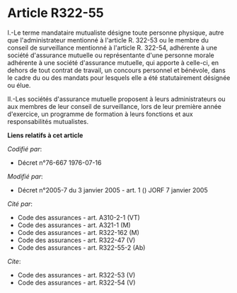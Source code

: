 # Article R322-55

I.-Le terme mandataire mutualiste désigne toute personne physique, autre que l'administrateur mentionné à l'article R. 322-53
ou le membre du conseil de surveillance mentionné à l'article R. 322-54, adhérente à une société d'assurance mutuelle ou
représentante d'une personne morale adhérente à une société d'assurance mutuelle, qui apporte à celle-ci, en dehors de tout
contrat de travail, un concours personnel et bénévole, dans le cadre du ou des mandats pour lesquels elle a été
statutairement désignée ou élue. 

II.-Les sociétés d'assurance mutuelle proposent à leurs administrateurs ou aux membres de leur conseil de surveillance, lors
de leur première année d'exercice, un programme de formation à leurs fonctions et aux responsabilités mutualistes.

**Liens relatifs à cet article**

_Codifié par_:

  - Décret n°76-667 1976-07-16

_Modifié par_:

  - Décret n°2005-7 du 3 janvier 2005 - art. 1 () JORF 7 janvier 2005

_Cité par_:

  - Code des assurances - art. A310-2-1 (VT)
  - Code des assurances - art. A321-1 (M)
  - Code des assurances - art. R322-162 (M)
  - Code des assurances - art. R322-47 (V)
  - Code des assurances - art. R322-55-2 (Ab)

_Cite_:

  - Code des assurances - art. R322-53 (V)
  - Code des assurances - art. R322-54 (V)

